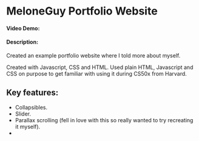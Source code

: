 # MeloneGuy Portfolio Website
#### Video Demo:  <URL HERE>
#### Description:
Created an example portfolio website where I told more about myself.

Created with Javascript, CSS and HTML.
Used plain HTML, Javascript and CSS on purpose to get familiar with using it during CS50x from Harvard.

## Key features:
- Collapsibles.
- Slider.
- Parallax scrolling (fell in love with this so really wanted to try recreating it myself).
- 
